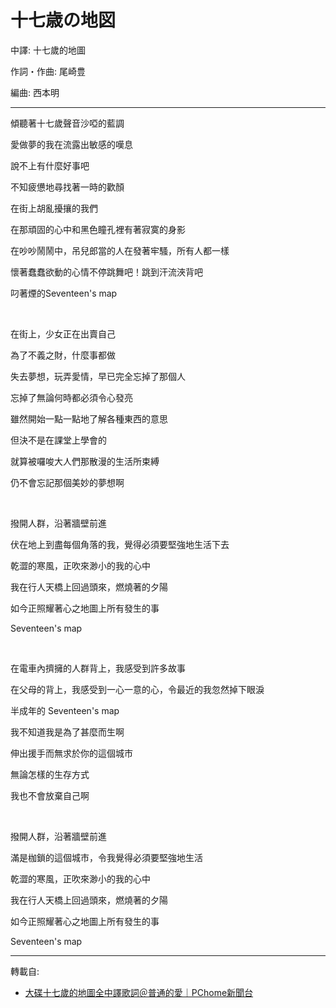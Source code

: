 # 十七歳の地図

中譯: 十七歲的地圖

作詞・作曲: 尾崎豊

編曲: 西本明

---

傾聽著十七歲聲音沙啞的藍調

愛做夢的我在流露出敏感的嘆息

說不上有什麼好事吧

不知疲憊地尋找著一時的歡顏

在街上胡亂擾攘的我們

在那頑固的心中和黑色瞳孔裡有著寂寞的身影

在吵吵鬧鬧中，吊兒郎當的人在發著牢騷，所有人都一樣

懷著蠢蠢欲動的心情不停跳舞吧！跳到汗流浹背吧

叼著煙的Seventeen's map

<br>

在街上，少女正在出賣自己

為了不義之財，什麼事都做

失去夢想，玩弄愛情，早已完全忘掉了那個人

忘掉了無論何時都必須令心發亮

雖然開始一點一點地了解各種東西的意思

但決不是在課堂上學會的

就算被囉唆大人們那散漫的生活所束縛

仍不會忘記那個美妙的夢想啊

<br>

撥開人群，沿著牆壁前進

伏在地上到盡每個角落的我，覺得必須要堅強地生活下去

乾澀的寒風，正吹來渺小的我的心中

我在行人天橋上回過頭來，燃燒著的夕陽

如今正照耀著心之地圖上所有發生的事

Seventeen's map

<br>

在電車內擠擁的人群背上，我感受到許多故事

在父母的背上，我感受到一心一意的心，令最近的我忽然掉下眼淚

半成年的 Seventeen's map

我不知道我是為了甚麼而生啊

伸出援手而無求於你的這個城市

無論怎樣的生存方式

我也不會放棄自己啊

<br>

撥開人群，沿著牆壁前進

滿是枷鎖的這個城市，令我覺得必須要堅強地生活

乾澀的寒風，正吹來渺小的我的心中

我在行人天橋上回過頭來，燃燒著的夕陽

如今正照耀著心之地圖上所有發生的事

Seventeen's map

---
轉載自:

- [大碟十七歲的地圖全中譯歌詞＠普通的愛｜PChome新聞台](https://mypaper.pchome.com.tw/forgetnot/post/1239865060)
